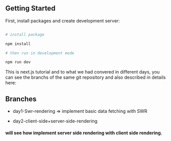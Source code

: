 ## Getting Started

First, install packages and create development server:

```bash

# install package

npm install

# then run in development mode

npm run dev

```

This is next.js tutorial and to what we had convered in different days, you can see the branchs of the same git repository and also described in details here:

## Branches

- day1-Swr-rendering => implement basic data fetching with SWR

- day2-client-side+server-side-rendering

#### will see how implement server side rendering with client side rendering.
